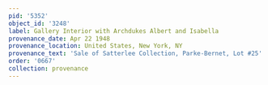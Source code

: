 ```yaml
---
pid: '5352'
object_id: '3248'
label: Gallery Interior with Archdukes Albert and Isabella
provenance_date: Apr 22 1948
provenance_location: United States, New York, NY
provenance_text: 'Sale of Satterlee Collection, Parke-Bernet, Lot #25'
order: '0667'
collection: provenance
---
```

